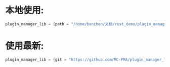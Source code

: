 # 本地使用:

```rust
plugin_manager_lib = {path = "/home/banchen/文档/rust_demo/plugin_manager_lib" }
```

# 使用最新:

```rust
plugin_manager_lib = {git = "https://github.com/MC-PMA/plugin_manager_lib" }
```
